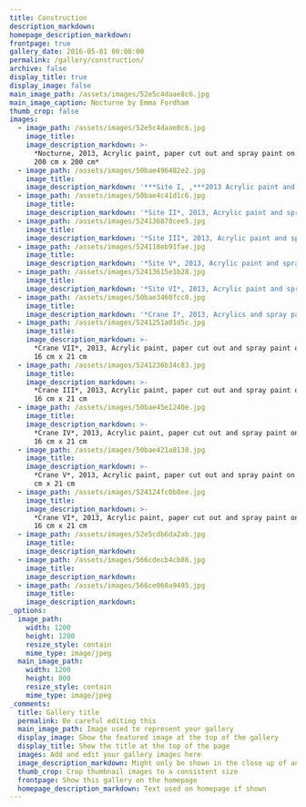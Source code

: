 ```yaml
---
title: Construction
description_markdown:
homepage_description_markdown:
frontpage: true
gallery_date: 2016-05-01 00:00:00
permalink: /gallery/construction/
archive: false
display_title: true
display_image: false
main_image_path: /assets/images/52e5c4daae8c6.jpg
main_image_caption: Nocturne by Emma Fordham
thumb_crop: false
images:
  - image_path: /assets/images/52e5c4daae8c6.jpg
    image_title:
    image_description_markdown: >-
      *Nocturne, 2013, Acrylic paint, paper cut out and spray paint on canvas,
      200 cm x 200 cm*
  - image_path: /assets/images/50bae496482e2.jpg
    image_title:
    image_description_markdown: '***Site I, ,***2013 Acrylic paint and spray paint on canvas, 50 cm x 50 cm'
  - image_path: /assets/images/50bae4c41d1c6.jpg
    image_title:
    image_description_markdown: '*Site II*, 2013, Acrylic paint and spray paint on canvas, 50 cm x 50 cm'
  - image_path: /assets/images/524136878cee5.jpg
    image_title:
    image_description_markdown: '*Site III*, 2013, Acrylic paint and spray paint on canvas, 50 cm x 50 cm'
  - image_path: /assets/images/524118eb91fae.jpg
    image_title:
    image_description_markdown: '*Site V*, 2013, Acrylic paint and spray paint on canvas, 50 cm x 50 cm'
  - image_path: /assets/images/52413615e1b28.jpg
    image_title:
    image_description_markdown: '*Site VI*, 2013, Acrylic paint and spray paint on canvas, 50 cm x 50 cm'
  - image_path: /assets/images/50bae3460fcc0.jpg
    image_title:
    image_description_markdown: '*Crane I*, 2013, Acrylics and spray paint on canvas, 16 cm x 21 cm'
  - image_path: /assets/images/5241251a01d5c.jpg
    image_title:
    image_description_markdown: >-
      *Crane VII*, 2013, Acrylic paint, paper cut out and spray paint on canvas,
      16 cm x 21 cm
  - image_path: /assets/images/5241236b34c83.jpg
    image_title:
    image_description_markdown: >-
      *Crane III*, 2013, Acrylic paint, paper cut out and spray paint on canvas,
      16 cm x 21 cm
  - image_path: /assets/images/50bae45e1240e.jpg
    image_title:
    image_description_markdown: >-
      *Crane IV*, 2013, Acrylic paint, paper cut out and spray paint on canvas,
      16 cm x 21 cm
  - image_path: /assets/images/50bae421a8138.jpg
    image_title:
    image_description_markdown: >-
      *Crane V*, 2013, Acrylic paint, paper cut out and spray paint on canvas,16
      cm x 21 cm
  - image_path: /assets/images/524124fc0b8ee.jpg
    image_title:
    image_description_markdown: >-
      *Crane VI*, 2013, Acrylic paint, paper cut out and spray paint on canvas,
      16 cm x 21 cm
  - image_path: /assets/images/52e5cdb6da2ab.jpg
    image_title:
    image_description_markdown:
  - image_path: /assets/images/566cdecb4cb86.jpg
    image_title:
    image_description_markdown:
  - image_path: /assets/images/566ce060a9495.jpg
    image_title:
    image_description_markdown:
_options:
  image_path:
    width: 1200
    height: 1200
    resize_style: contain
    mime_type: image/jpeg
  main_image_path:
    width: 1200
    height: 800
    resize_style: contain
    mime_type: image/jpeg
_comments:
  title: Gallery title
  permalink: Be careful editing this
  main_image_path: Image used to represent your gallery
  display_image: Show the featured image at the top of the gallery
  display_title: Show the title at the top of the page
  images: Add and edit your gallery images here
  image_description_markdown: Might only be shown in the close up of an image
  thumb_crop: Crop thumbnail images to a consistent size
  frontpage: Show this gallery on the homepage
  homepage_description_markdown: Text used on homepage if shown
---
```


